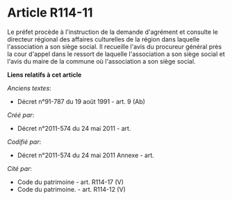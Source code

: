 # Article R114-11

Le préfet procède à l'instruction de la demande d'agrément et consulte le directeur régional des affaires culturelles de la
région dans laquelle l'association a son siège social. Il recueille l'avis du procureur général près la cour d'appel dans le
ressort de laquelle l'association a son siège social et l'avis du maire de la commune où l'association a son siège social.

**Liens relatifs à cet article**

_Anciens textes_:

  - Décret n°91-787 du 19 août 1991 - art. 9 (Ab)

_Créé par_:

  - Décret n°2011-574 du 24 mai 2011  - art.

_Codifié par_:

  - Décret n°2011-574 du 24 mai 2011 Annexe - art.

_Cité par_:

  - Code du patrimoine - art. R114-17 (V)
  - Code du patrimoine. - art. R114-12 (V)
